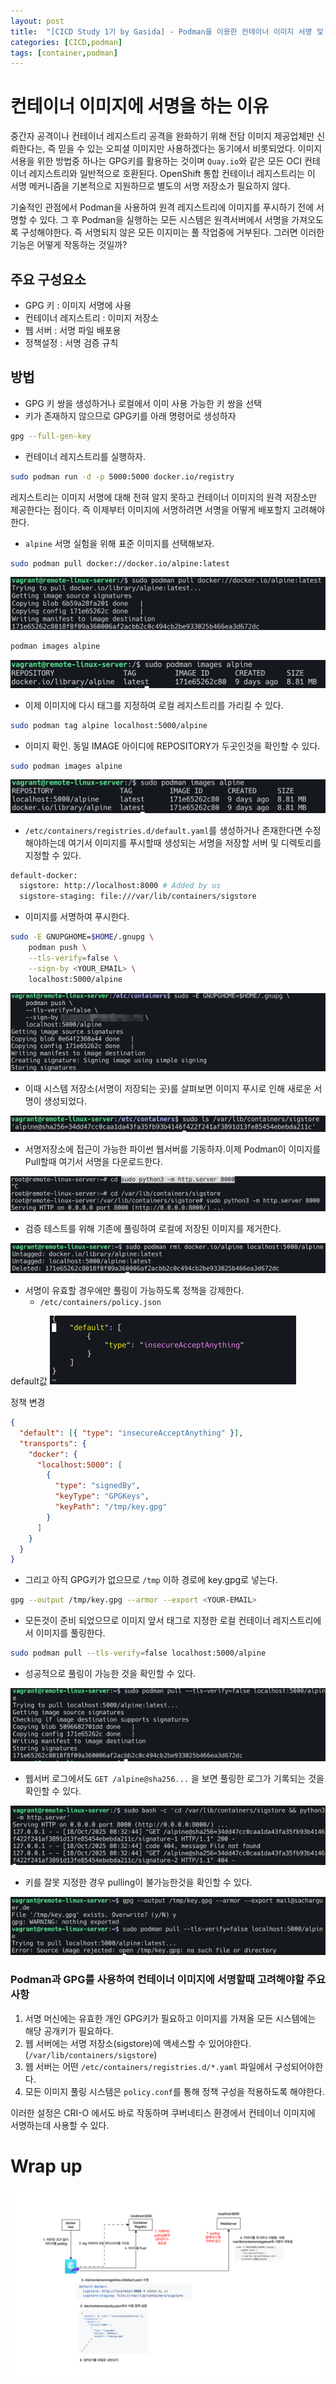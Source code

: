 ```yaml
---
layout: post
title:  "[CICD Study 1기 by Gasida] - Podman을 이용한 컨테이너 이미지 서명 및 배포 방법"
categories: [CICD,podman]
tags: [container,podman]
---
```


# 컨테이너 이미지에 서명을 하는 이유

중간자 공격이나 컨테이너 레지스트리 공격을 완화하기 위해 전담 이미지 제공업체만 신뢰한다는, 즉 믿을 수 있는 오피셜 이미지만 사용하겠다는 
동기에서 비롯되었다. 이미지 서용을 위한 방법중 하나는 GPG키를 활용하는 것이며 `Quay.io`와 같은 모든 OCI 컨테이너 레지스트리와 일반적으로 호환된다. 
OpenShift 통합 컨테이너 레지스트리는 이 서명 메커니즘을 기본적으로 지원하므로 별도의 서명 저장소가 필요하지 않다.

기술적인 관점에서 Podman을 사용하여 원격 레지스트리에 이미지를 푸시하기 전에 서명할 수 있다. 그 후 Podman을 실행하는 모든 시스템은 원격서버에서 서명을 가져오도록
구성해야한다. 즉 서명되지 않은 모든 이지미는 풀 작업중에 거부된다. 그러면 이러한 기능은 어떻게 작동하는 것일까?


## 주요 구성요소
- GPG 키 : 이미지 서명에 사용
- 컨테이너 레지스트리 : 이미지 저장소
- 웹 서버 : 서명 파일 배포용
- 정책설정 : 서명 검증 규칙

## 방법

- GPG 키 쌍을 생성하거나 로컬에서 이미 사용 가능한 키 쌍을 선택
- 키가 존재하지 않으므로 GPG키를 아래 명령어로 생성하자

```bash
gpg --full-gen-key
```

- 컨테이너 레지스트리를 실행하자. 
```bash
sudo podman run -d -p 5000:5000 docker.io/registry
```

레지스트리는 이미지 서명에 대해 전혀 알지 못하고 컨테이너 이미지의 원격 저장소만 제공한다는 점이다. 
즉 이제부터 이미지에 서명하려면 서명을 어떻게 배포할지 고려해야한다. 

- `alpine` 서명 실험을 위해 표준 이미지를 선택해보자.

```bash
sudo podman pull docker://docker.io/alpine:latest
```
![img_1.png](/assets/cicd-1week-1/cicd-1week1-2.png)

```bash
podman images alpine
```

![img.png](../assets/cicd-1week-1/cicd-1week1-1.png)

- 이제 이미지에 다시 태그를 지정하여 로컬 레지스트리를 가리킬 수 있다.
```bash
sudo podman tag alpine localhost:5000/alpine
```
- 이미지 확인. 동일 IMAGE 아이디에 REPOSITORY가 두곳인것을 확인할 수 있다.
```bash
sudo podman images alpine
```

![img_2.png](../assets/cicd-1week-1/cicd-1week1-3.png)

- `/etc/containers/registries.d/default.yaml`를 생성하거나 존재한다면 수정해야하는데 여기서 이미지를 푸시할때 생성되는 서명을 저장할 서버 및 디렉토리를 지정할 수 있다. 

```bash
default-docker:
  sigstore: http://localhost:8000 # Added by us
  sigstore-staging: file:///var/lib/containers/sigstore
```

- 이미지를 서명하여 푸시한다. 

```bash
sudo -E GNUPGHOME=$HOME/.gnupg \
    podman push \
    --tls-verify=false \
    --sign-by <YOUR_EMAIL> \
    localhost:5000/alpine
```

![img_3.png](../assets/cicd-1week-1/cicd-1week1-4.png)


- 이때 시스템 저장소(서명이 저장되는 곳)를 살펴보면 이미지 푸시로 인해 새로운 서명이 생성되었다. 

![img_4.png](../assets/cicd-1week-1/cicd-1week1-5.png)


- 서명저장소에 접근이 가능한 파이썬 웹서버를 기동하자.이제 Podman이 이미지를 Pull할때 여기서 서명을 다운로드한다. 

![img_5.png](../assets/cicd-1week-1/cicd-1week1-6.png)


- 검증 테스트를 위해 기존에 풀링하여 로컬에 저장된 이미지를 제거한다.

![img_6.png](../assets/cicd-1week-1/cicd-1week1-7.png)


- 서명이 유효할 경우에만 풀링이 가능하도록 정책을 강제한다.
  - `/etc/containers/policy.json`

default값
![img_7.png](../assets/cicd-1week-1/cicd-1week1-8.png)

정책 변경

```json
{
  "default": [{ "type": "insecureAcceptAnything" }],
  "transports": {
    "docker": {
      "localhost:5000": [
        {
          "type": "signedBy",
          "keyType": "GPGKeys",
          "keyPath": "/tmp/key.gpg"
        }
      ]
    }
  }
}
```

- 그리고 아직 GPG키가 없으므로 `/tmp` 이하 경로에 key.gpg로 넣는다. 
```bash
gpg --output /tmp/key.gpg --armor --export <YOUR-EMAIL>
```

- 모든것이 준비 되었으므로 이미지 앞서 태그로 지정한 로컬 컨테이너 레지스트리에서 이미지를 풀링한다.

```bash
sudo podman pull --tls-verify=false localhost:5000/alpine
```

- 성공적으로 풀링이 가능한 것을 확인할 수 있다. 

![img_9.png](../assets/cicd-1week-1/cicd-1week1-10.png)


- 웹서버 로그에서도 `GET /alpine@sha256...` 을 보면 풀링한 로그가 기록되는 것을 확인할 수 있다. 

![img_8.png](../assets/cicd-1week-1/cicd-1week1-9.png)


- 키를 잘못 지정한 경우 pulling이 불가능한것을 확인할 수 있다.

![img_10.png](../assets/cicd-1week-1/cicd-1week1-11.png)

### Podman과 GPG를 사용하여 컨테이너 이미지에 서명할때 고려해야할 주요사항
1. 서명 머신에는 유효한 개인 GPG키가 필요하고 이미지를 가져올 모든 시스템에는 해당 공개키가 필요하다. 
2. 웹 서버에는 서명 저장소(sigstore)에 액세스할 수 있어야한다. (`/var/lib/containers/sigstore`) 
3. 웹 서버는 어떤 `/etc/containers/registries.d/*.yaml` 파일에서 구성되어야한다. 
4. 모든 이미지 풀링 시스템은 `policy.conf`를 통해 정책 구성을 적용하도록 해야한다. 

이러한 설정은 CRI-O 에서도 바로 작동하며 쿠버네티스 환경에서 컨테이너 이미지에 서명하는데 사용할 수 있다. 
# Wrap up

![img_11.png](../assets/cicd-1week-1/cicd-1week1-12.png)
